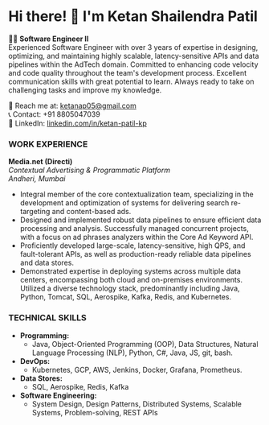 # Hi there! 👋 I'm Ketan Shailendra Patil

👨‍💻 **Software Engineer II**  
Experienced Software Engineer with over 3 years of expertise in designing, optimizing, and maintaining highly scalable, latency-sensitive APIs and data pipelines within the AdTech domain. Committed to enhancing code velocity and code quality throughout the team's development process. Excellent communication skills with great potential to learn. Always ready to take on challenging tasks and improve my knowledge.

📧 Reach me at: ketanap05@gmail.com  
📞 Contact: +91 8805047039  
🔗 LinkedIn: [linkedin.com/in/ketan-patil-kp](linkedin.com/in/ketan-patil-kp)  

### WORK EXPERIENCE
**Media.net (Directi)**  
_Contextual Advertising & Programmatic Platform_  
_Andheri, Mumbai_  

- Integral member of the core contextualization team, specializing in the development and optimization of systems for delivering search re-targeting and content-based ads.
- Designed and implemented robust data pipelines to ensure efficient data processing and analysis. Successfully managed concurrent projects, with a focus on ad phrases analyzers within the Core Ad Keyword API.
- Proficiently developed large-scale, latency-sensitive, high QPS, and fault-tolerant APIs, as well as production-ready reliable data pipelines and data stores.
- Demonstrated expertise in deploying systems across multiple data centers, encompassing both cloud and on-premises environments. Utilized a diverse technology stack, predominantly including Java, Python, Tomcat, SQL, Aerospike, Kafka, Redis, and Kubernetes.

### TECHNICAL SKILLS
- **Programming:**
  - Java, Object-Oriented Programming (OOP), Data Structures, Natural Language Processing (NLP), Python, C#, Java, JS, git, bash.
- **DevOps:**
  - Kubernetes, GCP, AWS, Jenkins, Docker, Grafana, Prometheus.
- **Data Stores:**
  - SQL, Aerospike, Redis, Kafka
- **Software Engineering:**
  - System Design, Design Patterns, Distributed Systems, Scalable Systems, Problem-solving, REST APIs
